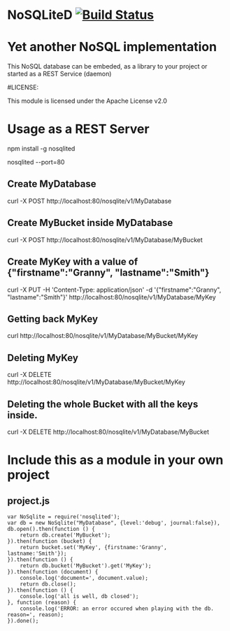 NoSQLiteD [![Build Status](https://travis-ci.org/hbouvier/nosqlite.png)](https://travis-ci.org/hbouvier/nosqlite)
========

# Yet another NoSQL implementation

This NoSQL database can be embeded, as a library to your project or started as a REST Service (daemon)

#LICENSE:

This module is licensed under the Apache License v2.0

# Usage as a REST Server

npm install -g nosqlited

nosqlited --port=80

## Create MyDatabase
curl -X POST http://localhost:80/nosqlite/v1/MyDatabase

## Create MyBucket inside MyDatabase
curl -X POST http://localhost:80/nosqlite/v1/MyDatabase/MyBucket

## Create MyKey with a value of {"firstname":"Granny", "lastname":"Smith"}
curl -X PUT -H 'Content-Type: application/json' -d '{"firstname":"Granny", "lastname":"Smith"}' http://localhost:80/nosqlite/v1/MyDatabase/MyKey

## Getting back MyKey
curl http://localhost:80/nosqlite/v1/MyDatabase/MyBucket/MyKey

## Deleting MyKey
curl -X DELETE http://localhost:80/nosqlite/v1/MyDatabase/MyBucket/MyKey

## Deleting the whole Bucket with all the keys inside.
curl -X DELETE http://localhost:80/nosqlite/v1/MyDatabase/MyBucket


# Include this as a module in your own project

## project.js
    var NoSqlite = require('nosqlited');
    var db = new NoSqlite("MyDatabase", {level:'debug', journal:false}),
    db.open().then(function () {
        return db.create('MyBucket');
    }).then(function (bucket) {
        return bucket.set('MyKey', {firstname:'Granny', lastname:'Smith'});
    }).then(function () {
        return db.bucket('MyBucket').get('MyKey');
    }).then(function (document) {
        console.log('document=', document.value);
        return db.close();
    }).then(function () {
        console.log('all is well, db closed');
    }, function (reason) {
        console.log('ERROR: an error occured when playing with the db. reason=', reason);
    }).done();
    
